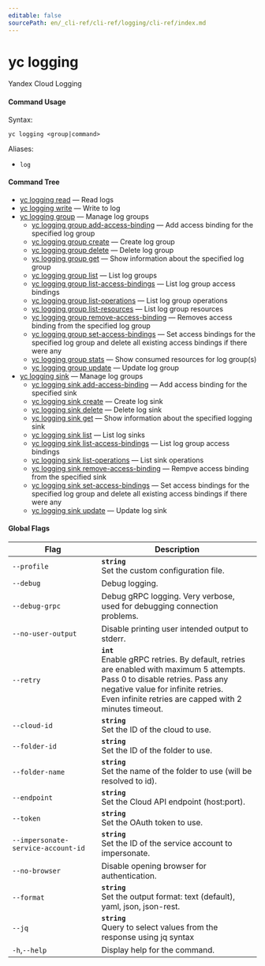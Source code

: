 ```yaml
---
editable: false
sourcePath: en/_cli-ref/cli-ref/logging/cli-ref/index.md
---
```


# yc logging

Yandex Cloud Logging

#### Command Usage

Syntax: 

`yc logging <group|command>`

Aliases: 

- `log`

#### Command Tree

- [yc logging read](read.md) — Read logs
- [yc logging write](write.md) — Write to log
- [yc logging group](group/index.md) — Manage log groups
	- [yc logging group add-access-binding](group/add-access-binding.md) — Add access binding for the specified log group
	- [yc logging group create](group/create.md) — Create log group
	- [yc logging group delete](group/delete.md) — Delete log group
	- [yc logging group get](group/get.md) — Show information about the specified log group
	- [yc logging group list](group/list.md) — List log groups
	- [yc logging group list-access-bindings](group/list-access-bindings.md) — List log group access bindings
	- [yc logging group list-operations](group/list-operations.md) — List log group operations
	- [yc logging group list-resources](group/list-resources.md) — List log group resources
	- [yc logging group remove-access-binding](group/remove-access-binding.md) — Removes access binding from the specified log group
	- [yc logging group set-access-bindings](group/set-access-bindings.md) — Set access bindings for the specified log group and delete all existing access bindings if there were any
	- [yc logging group stats](group/stats.md) — Show consumed resources for log group(s)
	- [yc logging group update](group/update.md) — Update log group
- [yc logging sink](sink/index.md) — Manage log groups
	- [yc logging sink add-access-binding](sink/add-access-binding.md) — Add access binding for the specified sink
	- [yc logging sink create](sink/create.md) — Create log sink
	- [yc logging sink delete](sink/delete.md) — Delete log sink
	- [yc logging sink get](sink/get.md) — Show information about the specified logging sink
	- [yc logging sink list](sink/list.md) — List log sinks
	- [yc logging sink list-access-bindings](sink/list-access-bindings.md) — List log group access bindings
	- [yc logging sink list-operations](sink/list-operations.md) — List sink operations
	- [yc logging sink remove-access-binding](sink/remove-access-binding.md) — Rempve access binding from the specified sink
	- [yc logging sink set-access-bindings](sink/set-access-bindings.md) — Set access bindings for the specified log group and delete all existing access bindings if there were any
	- [yc logging sink update](sink/update.md) — Update log sink

#### Global Flags

| Flag | Description |
|----|----|
|`--profile`|<b>`string`</b><br/>Set the custom configuration file.|
|`--debug`|Debug logging.|
|`--debug-grpc`|Debug gRPC logging. Very verbose, used for debugging connection problems.|
|`--no-user-output`|Disable printing user intended output to stderr.|
|`--retry`|<b>`int`</b><br/>Enable gRPC retries. By default, retries are enabled with maximum 5 attempts.<br/>Pass 0 to disable retries. Pass any negative value for infinite retries.<br/>Even infinite retries are capped with 2 minutes timeout.|
|`--cloud-id`|<b>`string`</b><br/>Set the ID of the cloud to use.|
|`--folder-id`|<b>`string`</b><br/>Set the ID of the folder to use.|
|`--folder-name`|<b>`string`</b><br/>Set the name of the folder to use (will be resolved to id).|
|`--endpoint`|<b>`string`</b><br/>Set the Cloud API endpoint (host:port).|
|`--token`|<b>`string`</b><br/>Set the OAuth token to use.|
|`--impersonate-service-account-id`|<b>`string`</b><br/>Set the ID of the service account to impersonate.|
|`--no-browser`|Disable opening browser for authentication.|
|`--format`|<b>`string`</b><br/>Set the output format: text (default), yaml, json, json-rest.|
|`--jq`|<b>`string`</b><br/>Query to select values from the response using jq syntax|
|`-h`,`--help`|Display help for the command.|
